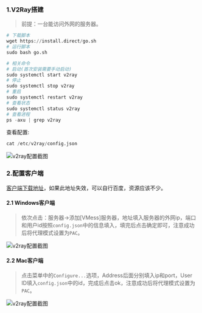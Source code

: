 ### 1.V2Ray搭建
> 前提：一台能访问外网的服务器。
```python
# 下载脚本
wget https://install.direct/go.sh
# 运行脚本
sudo bash go.sh 

# 相关命令
# 启动(首次安装需要手动启动)
sudo systemctl start v2ray
# 停止
sudo systemctl stop v2ray
# 重启
sudo systemctl restart v2ray
# 查看状态
sudo systemctl status v2ray
# 查看进程
ps -axu | grep v2ray
```
查看配置:
```python
cat /etc/v2ray/config.json
```
![v2ray配置截图](https://dog.fadeaway.ltd/media/2020/05/02/QQ20200501-1206272x.png)

### 2.配置客户端
[客户端下载地址](https://tlanyan.me/v2ray-clients-download/)，如果此地址失效，可以自行百度，资源应该不少。
#### 2.1 Windows客户端
> 依次点击：服务器->添加[VMess]服务器，地址填入服务器的外网ip，端口和用户id按照`config.json`中的信息填入，填完后点击确定即可，注意成功后将代理模式设置为`PAC`。          

![v2ray配置截图](https://dog.fadeaway.ltd/media/2020/05/03/572491588470086_.pic.jpg)

#### 2.2 Mac客户端
> 点击菜单中的`Configure...`选项，Address后面分别填入ip和port，User ID填入`config.json`中的id，完成后点击ok，注意成功后将代理模式设置为`PAC`。

![v2ray配置截图](https://dog.fadeaway.ltd/media/2020/05/03/572501588471082_.pic_hd.jpg)
